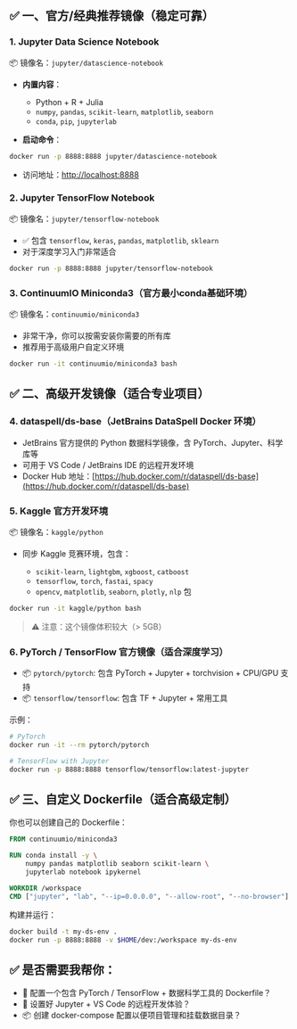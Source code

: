 
## ✅ 一、官方/经典推荐镜像（稳定可靠）

### 1. **Jupyter Data Science Notebook**

📦 镜像名：`jupyter/datascience-notebook`

* **内置内容**：

  * Python + R + Julia
  * `numpy`, `pandas`, `scikit-learn`, `matplotlib`, `seaborn`
  * `conda`, `pip`, `jupyterlab`
* **启动命令**：

```bash
docker run -p 8888:8888 jupyter/datascience-notebook
```

* 访问地址：[http://localhost:8888](http://localhost:8888)



### 2. **Jupyter TensorFlow Notebook**

📦 镜像名：`jupyter/tensorflow-notebook`

* ✅ 包含 `tensorflow`, `keras`, `pandas`, `matplotlib`, `sklearn`
* 对于深度学习入门非常适合

```bash
docker run -p 8888:8888 jupyter/tensorflow-notebook
```



### 3. **ContinuumIO Miniconda3**（官方最小conda基础环境）

📦 镜像名：`continuumio/miniconda3`

* 非常干净，你可以按需安装你需要的所有库
* 推荐用于高级用户自定义环境

```bash
docker run -it continuumio/miniconda3 bash
```



## ✅ 二、高级开发镜像（适合专业项目）

### 4. **dataspell/ds-base**（JetBrains DataSpell Docker 环境）

* JetBrains 官方提供的 Python 数据科学镜像，含 PyTorch、Jupyter、科学库等
* 可用于 VS Code / JetBrains IDE 的远程开发环境
* Docker Hub 地址：[https://hub.docker.com/r/dataspell/ds-base](https://hub.docker.com/r/dataspell/ds-base)



### 5. **Kaggle 官方开发环境**

📦 镜像名：`kaggle/python`

* 同步 Kaggle 竞赛环境，包含：

  * `scikit-learn`, `lightgbm`, `xgboost`, `catboost`
  * `tensorflow`, `torch`, `fastai`, `spacy`
  * `opencv`, `matplotlib`, `seaborn`, `plotly`, `nlp` 包

```bash
docker run -it kaggle/python bash
```

> ⚠️ 注意：这个镜像体积较大（> 5GB）



### 6. **PyTorch / TensorFlow 官方镜像（适合深度学习）**

* 📦 `pytorch/pytorch`: 包含 PyTorch + Jupyter + torchvision + CPU/GPU 支持
* 📦 `tensorflow/tensorflow`: 包含 TF + Jupyter + 常用工具

示例：

```bash
# PyTorch
docker run -it --rm pytorch/pytorch

# TensorFlow with Jupyter
docker run -p 8888:8888 tensorflow/tensorflow:latest-jupyter
```



## ✅ 三、自定义 Dockerfile（适合高级定制）

你也可以创建自己的 Dockerfile：

```Dockerfile
FROM continuumio/miniconda3

RUN conda install -y \
    numpy pandas matplotlib seaborn scikit-learn \
    jupyterlab notebook ipykernel

WORKDIR /workspace
CMD ["jupyter", "lab", "--ip=0.0.0.0", "--allow-root", "--no-browser"]
```

构建并运行：

```bash
docker build -t my-ds-env .
docker run -p 8888:8888 -v $HOME/dev:/workspace my-ds-env
```



## ✅ 是否需要我帮你：

* 🔧 配置一个包含 PyTorch / TensorFlow + 数据科学工具的 Dockerfile？
* 🧩 设置好 Jupyter + VS Code 的远程开发体验？
* 📦 创建 docker-compose 配置以便项目管理和挂载数据目录？

